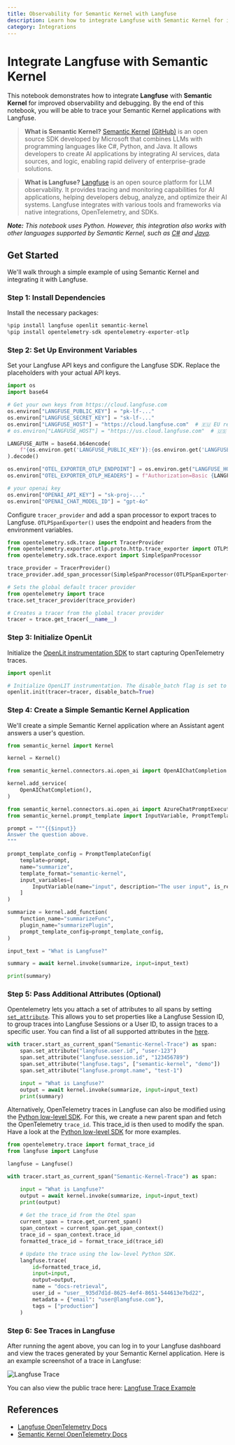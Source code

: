 ```yaml
---
title: Observability for Semantic Kernel with Langfuse
description: Learn how to integrate Langfuse with Semantic Kernel for improved monitoring and debugging
category: Integrations
---
```


# Integrate Langfuse with Semantic Kernel

This notebook demonstrates how to integrate **Langfuse** with **Semantic Kernel** for improved observability and debugging. By the end of this notebook, you will be able to trace your Semantic Kernel applications with Langfuse.

> **What is Semantic Kernel?** [Semantic Kernel](https://learn.microsoft.com/en-us/semantic-kernel/overview/) [(GitHub)](https://github.com/microsoft/semantic-kernel) is an open source SDK developed by Microsoft that combines LLMs with programming languages like C#, Python, and Java. It allows developers to create AI applications by integrating AI services, data sources, and logic, enabling rapid delivery of enterprise-grade solutions.

> **What is Langfuse?** [Langfuse](https://langfuse.com) is an open source platform for LLM observability. It provides tracing and monitoring capabilities for AI applications, helping developers debug, analyze, and optimize their AI systems. Langfuse integrates with various tools and frameworks via native integrations, OpenTelemetry, and SDKs.

_**Note:** This notebook uses Python. However, this integration also works with other languages supported by Semantic Kernel, such as [C#](https://learn.microsoft.com/en-us/semantic-kernel/concepts/enterprise-readiness/observability/?pivots=programming-language-csharp) and [Java](https://learn.microsoft.com/en-us/semantic-kernel/concepts/enterprise-readiness/observability/?pivots=programming-language-java)._

## Get Started

We'll walk through a simple example of using Semantic Kernel and integrating it with Langfuse.

### Step 1: Install Dependencies

Install the necessary packages:



```python
%pip install langfuse openlit semantic-kernel
%pip install opentelemetry-sdk opentelemetry-exporter-otlp
```


### Step 2: Set Up Environment Variables

Set your Langfuse API keys and configure the Langfuse SDK. Replace the placeholders with your actual API keys.



```python
import os
import base64

# Get your own keys from https://cloud.langfuse.com
os.environ["LANGFUSE_PUBLIC_KEY"] = "pk-lf-..." 
os.environ["LANGFUSE_SECRET_KEY"] = "sk-lf-..." 
os.environ["LANGFUSE_HOST"] = "https://cloud.langfuse.com"  # 🇪🇺 EU region example
# os.environ["LANGFUSE_HOST"] = "https://us.cloud.langfuse.com"  # 🇺🇸 US region example

LANGFUSE_AUTH = base64.b64encode(
    f"{os.environ.get('LANGFUSE_PUBLIC_KEY')}:{os.environ.get('LANGFUSE_SECRET_KEY')}".encode()
).decode()

os.environ["OTEL_EXPORTER_OTLP_ENDPOINT"] = os.environ.get("LANGFUSE_HOST") + "/api/public/otel"
os.environ["OTEL_EXPORTER_OTLP_HEADERS"] = f"Authorization=Basic {LANGFUSE_AUTH}"

# your openai key
os.environ["OPENAI_API_KEY"] = "sk-proj-..."
os.environ["OPENAI_CHAT_MODEL_ID"] = "gpt-4o"
```

Configure `tracer_provider` and add a span processor to export traces to Langfuse. `OTLPSpanExporter()` uses the endpoint and headers from the environment variables.


```python
from opentelemetry.sdk.trace import TracerProvider
from opentelemetry.exporter.otlp.proto.http.trace_exporter import OTLPSpanExporter
from opentelemetry.sdk.trace.export import SimpleSpanProcessor

trace_provider = TracerProvider()
trace_provider.add_span_processor(SimpleSpanProcessor(OTLPSpanExporter()))

# Sets the global default tracer provider
from opentelemetry import trace
trace.set_tracer_provider(trace_provider)

# Creates a tracer from the global tracer provider
tracer = trace.get_tracer(__name__)
```

### Step 3: Initialize OpenLit

Initialize the [OpenLit instrumentation SDK](https://docs.openlit.io/latest/sdk-configuration) to start capturing OpenTelemetry traces.


```python
import openlit

# Initialize OpenLIT instrumentation. The disable_batch flag is set to true to process traces immediately.
openlit.init(tracer=tracer, disable_batch=True)
```

### Step 4: Create a Simple Semantic Kernel Application

We'll create a simple Semantic Kernel application where an Assistant agent answers a user's question.


```python
from semantic_kernel import Kernel

kernel = Kernel()
```


```python
from semantic_kernel.connectors.ai.open_ai import OpenAIChatCompletion

kernel.add_service(
    OpenAIChatCompletion(),
)
```


```python
from semantic_kernel.connectors.ai.open_ai import AzureChatPromptExecutionSettings, OpenAIChatPromptExecutionSettings
from semantic_kernel.prompt_template import InputVariable, PromptTemplateConfig

prompt = """{{$input}}
Answer the question above.
"""

prompt_template_config = PromptTemplateConfig(
    template=prompt,
    name="summarize",
    template_format="semantic-kernel",
    input_variables=[
        InputVariable(name="input", description="The user input", is_required=True),
    ]
)

summarize = kernel.add_function(
    function_name="summarizeFunc",
    plugin_name="summarizePlugin",
    prompt_template_config=prompt_template_config,
)
```


```python
input_text = "What is Langfuse?"

summary = await kernel.invoke(summarize, input=input_text)

print(summary)
```

### Step 5: Pass Additional Attributes (Optional)

Opentelemetry lets you attach a set of attributes to all spans by setting [`set_attribute`](https://opentelemetry.io/docs/languages/python/instrumentation/#add-attributes-to-a-span). This allows you to set properties like a Langfuse Session ID, to group traces into Langfuse Sessions or a User ID, to assign traces to a specific user. You can find a list of all supported attributes in the [here](/docs/opentelemetry/get-started#property-mapping).


```python
with tracer.start_as_current_span("Semantic-Kernel-Trace") as span:
    span.set_attribute("langfuse.user.id", "user-123")
    span.set_attribute("langfuse.session.id", "123456789")
    span.set_attribute("langfuse.tags", ["semantic-kernel", "demo"])
    span.set_attribute("langfuse.prompt.name", "test-1")

    input = "What is Langfuse?"
    output = await kernel.invoke(summarize, input=input_text)
    print(summary)
```

Alternatively, OpenTelemetry traces in Langfuse can also be modified using the [Python low-level SDK](https://langfuse.com/docs/sdk/python/low-level-sdk). For this, we create a new parent span and fetch the OpenTelemetry `trace_id`. This trace_id is then used to modify the span. Have a look at the [Python low-level SDK](https://langfuse.com/docs/sdk/python/low-level-sdk) for more examples. 


```python
from opentelemetry.trace import format_trace_id
from langfuse import Langfuse

langfuse = Langfuse()

with tracer.start_as_current_span("Semantic-Kernel-Trace") as span:

    input = "What is Langfuse?"
    output = await kernel.invoke(summarize, input=input_text)
    print(output)  
    
    # Get the trace_id from the Otel span
    current_span = trace.get_current_span()
    span_context = current_span.get_span_context()
    trace_id = span_context.trace_id
    formatted_trace_id = format_trace_id(trace_id)

    # Update the trace using the low-level Python SDK.
    langfuse.trace(
        id=formatted_trace_id, 
        input=input, 
        output=output,
        name = "docs-retrieval",
        user_id = "user__935d7d1d-8625-4ef4-8651-544613e7bd22",
        metadata = {"email": "user@langfuse.com"},
        tags = ["production"]
    )
```


### Step 6: See Traces in Langfuse

After running the agent above, you can log in to your Langfuse dashboard and view the traces generated by your Semantic Kernel application. Here is an example screenshot of a trace in Langfuse:

![Langfuse Trace](https://langfuse.com/images/cookbook/integration-semantic-kernel/sematric-kernel-example-trace.png)

You can also view the public trace here: [Langfuse Trace Example](https://cloud.langfuse.com/project/cloramnkj0002jz088vzn1ja4/traces/14c7a9f1cc0d7ff16ac1a057a3d45be9?timestamp=2025-02-04T18%3A00%3A53.475Z&observation=cb3f0fb8a2369414)

## References

- [Langfuse OpenTelemetry Docs](https://langfuse.com/docs/opentelemetry/get-started)
- [Semantic Kernel OpenTelemetry Docs](https://github.com/microsoft/semantic-kernel/blob/main/dotnet/docs/TELEMETRY.md)


